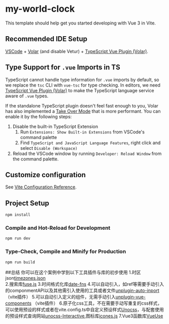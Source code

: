 # my-world-clock

This template should help get you started developing with Vue 3 in Vite.

## Recommended IDE Setup

[VSCode](https://code.visualstudio.com/) + [Volar](https://marketplace.visualstudio.com/items?itemName=Vue.volar) (and disable Vetur) + [TypeScript Vue Plugin (Volar)](https://marketplace.visualstudio.com/items?itemName=Vue.vscode-typescript-vue-plugin).

## Type Support for `.vue` Imports in TS

TypeScript cannot handle type information for `.vue` imports by default, so we replace the `tsc` CLI with `vue-tsc` for type checking. In editors, we need [TypeScript Vue Plugin (Volar)](https://marketplace.visualstudio.com/items?itemName=Vue.vscode-typescript-vue-plugin) to make the TypeScript language service aware of `.vue` types.

If the standalone TypeScript plugin doesn't feel fast enough to you, Volar has also implemented a [Take Over Mode](https://github.com/johnsoncodehk/volar/discussions/471#discussioncomment-1361669) that is more performant. You can enable it by the following steps:

1. Disable the built-in TypeScript Extension
    1) Run `Extensions: Show Built-in Extensions` from VSCode's command palette
    2) Find `TypeScript and JavaScript Language Features`, right click and select `Disable (Workspace)`
2. Reload the VSCode window by running `Developer: Reload Window` from the command palette.

## Customize configuration

See [Vite Configuration Reference](https://vitejs.dev/config/).

## Project Setup

```sh
npm install
```

### Compile and Hot-Reload for Development

```sh
npm run dev
```

### Type-Check, Compile and Minify for Production

```sh
npm run build
```

##总结
你可以在这个案例中学到以下工具插件与库的初步使用
1.时区json[timezones.json](https://github.com/dmfilipenko/timezones.json)  
2.搜索库[fuse.js](https://fusejs.io/)
3.时间格式化库[date-fns](https://date-fns.org/)
4.可以自动引入，如ref等需要手动引入的componmentAPI以及其他需引入使用的工具或者文件[unplugin-auto-inport](https://github.com/antfu/unplugin-auto-import)（vite插件）
5.可以自动引入定义的组件，无需手动引入[unplugin-vue-components](https://github.com/antfu/unplugin-vue-components) （vite插件）
6.原子化css工具，不在需要手动写重复的css样式，可以使用预设的样式或者在vite.config.ts中自定义预设样式[Unocss](https://github.com/unocss/unocss)，与配套使用的预设样式查询网站[unocss-Interactive](https://uno.antfu.me/),图标库[icones.js](https://icones.js.org/)
7.Vue3函数库[VueUse](https://vueuse.org/)